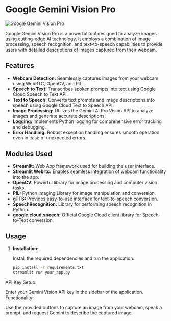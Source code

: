 # Google Gemini Vision Pro

![Google Gemini Vision Pro](https://img.icons8.com/color/32/000000/google-logo.png)

Google Gemini Vision Pro is a powerful tool designed to analyze images using cutting-edge AI technology. It employs a combination of image processing, speech recognition, and text-to-speech capabilities to provide users with detailed descriptions of images captured from their webcam.

## Features

- **Webcam Detection:** Seamlessly captures images from your webcam using WebRTC, OpenCV, and PIL.
- **Speech to Text:** Transcribes spoken prompts into text using Google Cloud Speech to Text API.
- **Text to Speech:** Converts text prompts and image descriptions into speech using Google Cloud Text to Speech API.
- **Image Processing:** Utilizes the Gemini AI Pro Vision API to analyze images and generate accurate descriptions.
- **Logging:** Implements Python logging for comprehensive error tracking and debugging.
- **Error Handling:** Robust exception handling ensures smooth operation even in case of unexpected errors.

## Modules Used

- **Streamlit:** Web App framework used for building the user interface.
- **Streamlit Webrtc:** Enables seamless integration of webcam functionality into the app.
- **OpenCV:** Powerful library for image processing and computer vision tasks.
- **PIL:** Python Imaging Library for image manipulation and conversion.
- **gTTS:** Provides easy-to-use interface for text-to-speech conversion.
- **SpeechRecognition:** Library for performing speech recognition in Python.
- **google.cloud.speech:** Official Google Cloud client library for Speech-to-Text conversion.

## Usage

1. **Installation:**
   
   Install the required dependencies and run the application:
   ```bash
   pip install -r requirements.txt
   streamlit run your_app.py
API Key Setup:

Enter your Gemini Vision API key in the sidebar of the application.
Functionality:

Use the provided buttons to capture an image from your webcam, speak a prompt, and request Gemini to describe the captured image.
